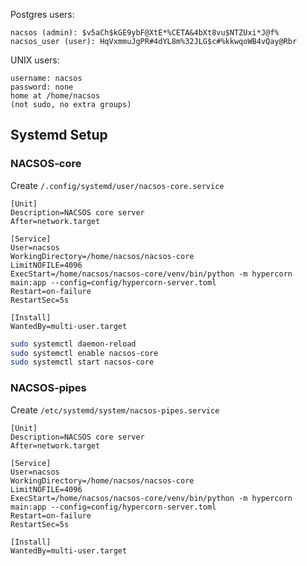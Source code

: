 
Postgres users:
```
nacsos (admin): $v5aCh$kGE9ybF@XtE*%CETA&4bXt8vu$NTZUxi*J@f%
nacsos_user (user): HqVxmmuJgPR#4dYL8m%32JLG$c#%kkwqoWB4vQay@Rbr
```

UNIX users:
```
username: nacsos
password: none
home at /home/nacsos
(not sudo, no extra groups)
```

## Systemd Setup

### NACSOS-core
Create `/.config/systemd/user/nacsos-core.service`

```
[Unit]
Description=NACSOS core server
After=network.target

[Service]
User=nacsos
WorkingDirectory=/home/nacsos/nacsos-core
LimitNOFILE=4096
ExecStart=/home/nacsos/nacsos-core/venv/bin/python -m hypercorn main:app --config=config/hypercorn-server.toml
Restart=on-failure
RestartSec=5s

[Install]
WantedBy=multi-user.target
```

```bash
sudo systemctl daemon-reload
sudo systemctl enable nacsos-core
sudo systemctl start nacsos-core
```


### NACSOS-pipes
Create `/etc/systemd/system/nacsos-pipes.service`

```
[Unit]
Description=NACSOS core server
After=network.target

[Service]
User=nacsos
WorkingDirectory=/home/nacsos/nacsos-core
LimitNOFILE=4096
ExecStart=/home/nacsos/nacsos-core/venv/bin/python -m hypercorn main:app --config=config/hypercorn-server.toml
Restart=on-failure
RestartSec=5s

[Install]
WantedBy=multi-user.target
```